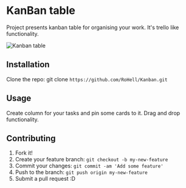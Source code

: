 # KanBan table
Project presents kanban table for organising your work. It's trello like functionality.

![Kanban table](http://i.imgur.com/NQXaQnw.png?1)

## Installation
Clone the repo: git clone `https://github.com/RoHell/Kanban.git`
## Usage
Create column for your tasks and pin some cards to it. Drag and drop functionality.
## Contributing
1. Fork it!
2. Create your feature branch: `git checkout -b my-new-feature`
3. Commit your changes: `git commit -am 'Add some feature'`
4. Push to the branch: `git push origin my-new-feature`
5. Submit a pull request :D
